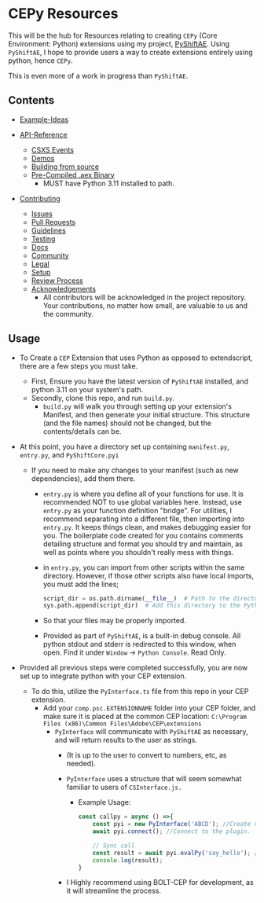 # CEPy Resources
This will be the hub for Resources relating to creating `CEPy` (Core Environment: Python) extensions using my project, [PyShiftAE](https://github.com/Trentonom0r3/PyShiftAE).
Using `PyShiftAE`, I hope to provide users a way to create extensions entirely using python, hence `CEPy`. 

This is even more of a work in progress than `PyShiftAE`. 

## Contents
- [Example-Ideas](#example-ideas)
- [API-Reference](https://github.com/Trentonom0r3/PyShiftAE/wiki/API-Reference)
    - [CSXS Events](https://github.com/Trentonom0r3/PyShiftAE/wiki/CSXS-Utils)
    - [Demos](https://github.com/Trentonom0r3/PyShiftAE/wiki/Demos)
    - [Building from source](https://github.com/Trentonom0r3/PyShiftAE/wiki/Building-from-source)
    - [Pre-Compiled .aex Binary](https://github.com/Trentonom0r3/PyShiftAE/blob/main/dist/PyShiftAE.aex)
      - MUST have Python 3.11 installed to path.
  
- [Contributing](https://github.com/Trentonom0r3/PyShiftAE/blob/main/CONTRIBUTING.md)
    - [Issues](https://github.com/Trentonom0r3/PyShiftAE/blob/main/CONTRIBUTING.md#reporting-issues)
    - [Pull Requests](https://github.com/Trentonom0r3/PyShiftAE/blob/main/CONTRIBUTING.md#submitting-pull-requests)
    - [Guidelines](https://github.com/Trentonom0r3/PyShiftAE/blob/main/CONTRIBUTING.md#code-guidelines)
    - [Testing](https://github.com/Trentonom0r3/PyShiftAE/blob/main/CONTRIBUTING.md#testing)
    - [Docs](https://github.com/Trentonom0r3/PyShiftAE/blob/main/CONTRIBUTING.md#docs)
    - [Community](https://github.com/Trentonom0r3/PyShiftAE/blob/main/CONTRIBUTING.md#community-interaction)
    - [Legal](https://github.com/Trentonom0r3/PyShiftAE/blob/main/CONTRIBUTING.md#legal)
    - [Setup](https://github.com/Trentonom0r3/PyShiftAE/blob/main/CONTRIBUTING.md#environment-setup)
    - [Review Process](https://github.com/Trentonom0r3/PyShiftAE/blob/main/CONTRIBUTING.md#review-process)
    - [Acknowledgements](https://github.com/Trentonom0r3/PyShiftAE/blob/main/CONTRIBUTING.md#acknowledgements)
      - All contributors will be acknowledged in the project repository. Your contributions, no matter how small, are valuable to us and the community.

## Usage 
- To Create a `CEP` Extension that uses Python as opposed to extendscript, there are a few steps you must take.
  - First, Ensure you have the latest version of ```PyShiftAE``` installed, and python 3.11 on your system's path.
  - Secondly, clone this repo, and run ```build.py```.
    - ```build.py``` will walk you through setting up your extension's Manifest, and then generate your initial structure. This structure (and the file names) should not be changed, but the contents/details can be. 
- At this point, you have a directory set up containing ```manifest.py```, ```entry.py```, and ```PyShiftCore.pyi```
  - If you need to make any changes to your manifest (such as new dependencies), add them there.
    - ```entry.py``` is where you define all of your functions for use. It is recommended NOT to use global variables here. Instead, use ```entry.py``` as your function definition "bridge". For utilities, I recommend separating into a different file, then importing into ```entry.py```. It keeps things clean, and makes debugging easier for you. The boilerplate code created for you contains comments detailing structure and format you should try and maintain, as well as points where you shouldn't really mess with things.
    - in `entry.py`, you can import from other scripts within the same directory. However, if those other scripts also have local imports, you must add the lines;
      ```py
      script_dir = os.path.dirname(__file__)  # Path to the directory where your script is located
      sys.path.append(script_dir)  # Add this directory to the Python path
      ```
    - So that your files may be properly imported.
         
    - Provided as part of ```PyShiftAE```, is a built-in debug console. All python stdout and stderr is redirected to this window, when open. Find it under ```Window``` -> ```Python Console```. Read Only. 
    
- Provided all previous steps were completed successfully, you are now set up to integrate python with your CEP extension. 
  - To do this, utilize the ```PyInterface.ts``` file from this repo in your CEP extension.
    - Add your `comp.psc.EXTENSIONNAME` folder into your CEP folder, and make sure it is placed at the common CEP location: `C:\Program Files (x86)\Common Files\Adobe\CEP\extensions` 
      - ```PyInterface``` will communicate with ```PyShiftAE``` as necessary, and will return results to the user as strings.
        - (It is up to the user to convert to numbers, etc, as needed).
         - ```PyInterface```  uses a structure that will seem somewhat familiar to users of ```CSInterface.js.```
           - Example Usage:
                ```js
                const callpy = async () =>{
                    const pyi = new PyInterface('ABCD'); //Create the PyInterface using your Manifest.Name.
                    await pyi.connect(); //Connect to the plugin.

                    // Sync call
                    const result = await pyi.evalPy('say_hello'); //Follows the signature pyi.evalPy('FUNCTIONNAME', arg1, arg2, arg3,...)
                    console.log(result);
                }
                ```

        - I Highly recommend using BOLT-CEP for development, as it will streamline the process. 
